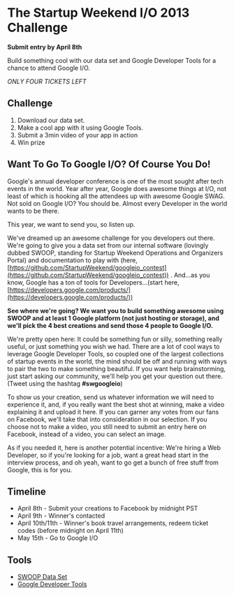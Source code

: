 # The Startup Weekend I/O 2013 Challenge

**Submit entry by April 8th**

Build something cool with our data set and Google Developer Tools for a chance to attend Google I/O.

*ONLY FOUR TICKETS LEFT*

## Challenge

1. Download our data set.
2. Make a cool app with it using Google Tools.
3. Submit a 3min video of your app in action
4. Win prize

## Want To Go To Google I/O? Of Course You Do!

Google's annual developer conference is one of the most sought after tech events in the world. Year after year, Google does awesome things at I/O, not least of which is hooking all the attendees up with awesome Google SWAG. Not sold on Google I/O? You should be. Almost every Developer in the world wants to be there.

This year, we want to send you, so listen up.

We've dreamed up an awesome challenge for you developers out there. We're going to give you a data set from our internal software (lovingly dubbed SWOOP, standing for Startup Weekend Operations and Organizers Portal) and documentation to play with (here, [https://github.com/StartupWeekend/googleio_contest](https://github.com/StartupWeekend/googleio_contest)) . And...as you know, Google has a ton of tools for Developers...(start here, [https://developers.google.com/products/](https://developers.google.com/products/))

**See where we're going? We want you to build something awesome using SWOOP and at least 1 Google platform (not just hosting or storage), and we'll pick the 4 best creations and send those 4 people to Google I/O.**

We're pretty open here: It could be something fun or silly, something really useful, or just something you wish we had. There are a lot of cool ways to leverage Google Developer Tools, so coupled one of the largest collections of startup events in the world, the mind should be off and running with ways to pair the two to make something beautiful. If you want help brainstorming, just start asking our community, we'll help you get your question out there. (Tweet using the hashtag **#swgoogleio**)

To show us your creation, send us whatever information we will need to experience it, and, if you really want the best shot at winning, make a video explaining it and upload it here. If you can garner any votes from our fans on Facebook, we'll take that into consideration in our selection. If you choose not to make a video, you still need to submit an entry here on Facebook, instead of a video, you can select an image.

As if you needed it, here is another potential incentive: We're hiring a Web Developer, so if you're looking for a job, want a great head start in the interview process, and oh yeah, want to go get a bunch of free stuff from Google, this is for you.

## Timeline

* April 8th - Submit your creations to Facebook by midnight PST
* April 9th - Winner's contacted
* April 10th/11th - Winner's book travel arrangements, redeem ticket codes (before midnight on April 11th)
* May 15th - Go to Google I/O 

## Tools

* [SWOOP Data Set](https://github.com/StartupWeekend/googleio_contest)
* [Google Developer Tools](https://developers.google.com/products/)

